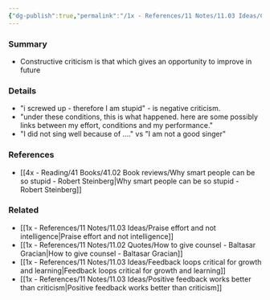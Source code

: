 ```yaml
---
{"dg-publish":true,"permalink":"/1x - References/11 Notes/11.03 Ideas/Constructive criticism is that which gives an opportunity to improve in future/","title":"Constructive criticism is that which gives an opportunity to improve in future","created":"2023-11-04T23:50:26.000+03:00","updated":"2024-02-14T20:18:34.171+03:00"}
---
```



### Summary
- Constructive criticism is that which gives an opportunity to improve in future

### Details
- "i screwed up - therefore I am stupid" - is negative criticism. 
- "under these conditions, this is what happened. here are some possibly links between my effort, conditions and my performance."
- "I did not sing well because of ...." vs "I am not a good singer"

### References
- [[4x - Reading/41 Books/41.02 Book reviews/Why smart people can be so stupid - Robert Steinberg\|Why smart people can be so stupid - Robert Steinberg]]

### Related
- [[1x - References/11 Notes/11.03 Ideas/Praise effort and not intelligence\|Praise effort and not intelligence]]
- [[1x - References/11 Notes/11.02 Quotes/How to give counsel - Baltasar Gracian\|How to give counsel - Baltasar Gracian]]
- [[1x - References/11 Notes/11.03 Ideas/Feedback loops critical for growth and learning\|Feedback loops critical for growth and learning]]
- [[1x - References/11 Notes/11.03 Ideas/Positive feedback works better than criticism\|Positive feedback works better than criticism]]